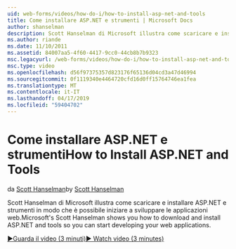 ```yaml
---
uid: web-forms/videos/how-do-i/how-to-install-asp-net-and-tools
title: Come installare ASP.NET e strumenti | Microsoft Docs
author: shanselman
description: Scott Hanselman di Microsoft illustra come scaricare e installare ASP.NET e strumenti in modo che è possibile iniziare a sviluppare le applicazioni web.
ms.author: riande
ms.date: 11/10/2011
ms.assetid: 84007aa5-4f60-4417-9cc0-44cb8b7b9323
msc.legacyurl: /web-forms/videos/how-do-i/how-to-install-asp-net-and-tools
msc.type: video
ms.openlocfilehash: d56f97375357d823176f65136d04cd3a47d46994
ms.sourcegitcommit: 0f1119340e4464720cfd16d0ff15764746ea1fea
ms.translationtype: MT
ms.contentlocale: it-IT
ms.lasthandoff: 04/17/2019
ms.locfileid: "59404702"
---
```

# <a name="how-to-install-aspnet-and-tools"></a><span data-ttu-id="55525-103">Come installare ASP.NET e strumenti</span><span class="sxs-lookup"><span data-stu-id="55525-103">How to Install ASP.NET and Tools</span></span>

<span data-ttu-id="55525-104">da [Scott Hanselman](https://github.com/shanselman)</span><span class="sxs-lookup"><span data-stu-id="55525-104">by [Scott Hanselman](https://github.com/shanselman)</span></span>

<span data-ttu-id="55525-105">Scott Hanselman di Microsoft illustra come scaricare e installare ASP.NET e strumenti in modo che è possibile iniziare a sviluppare le applicazioni web.</span><span class="sxs-lookup"><span data-stu-id="55525-105">Microsoft's Scott Hanselman shows you how to download and install ASP.NET and tools so you can start developing your web applications.</span></span>

[<span data-ttu-id="55525-106">&#9654;Guarda il video (3 minuti)</span><span class="sxs-lookup"><span data-stu-id="55525-106">&#9654; Watch video (3 minutes)</span></span>](https://channel9.msdn.com/Blogs/ASP-NET-Site-Videos/how-to-install-asp-net-and-tools)
